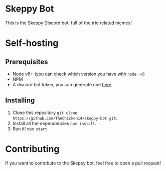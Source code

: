 # Skeppy Bot
This is the Skeppy Discord bot, full of the trio related memes!

# Self-hosting
## Prerequisites
  * Node v6+ (you can check which version you have with `node -v`)
  * NPM
  * A discord bot token, you can generate one [here](https://discordapp.com/developers/applications/)
## Installing
  1. Clone this repository `git clone https://github.com/TheChicken14/skeppy-bot.git`.
  2. Install all the dependencies `npm install`.
  3. Run it! `npm start`

# Contributing
If you want to contribute to the Skeppy bot, feel free to open a pull request!
